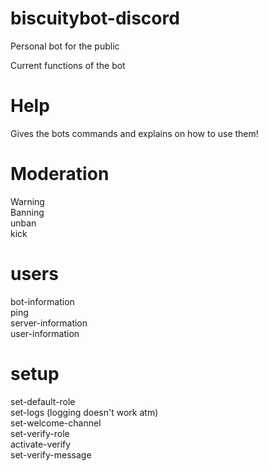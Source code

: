 # biscuitybot-discord
 Personal bot for the public


Current functions of the bot

# Help
Gives the bots commands and explains on how to use them!  

# Moderation
Warning  
Banning  
unban  
kick  

# users
bot-information  
ping  
server-information  
user-information  

# setup
set-default-role  
set-logs (logging doesn't work atm)  
set-welcome-channel  
set-verify-role  
activate-verify  
set-verify-message